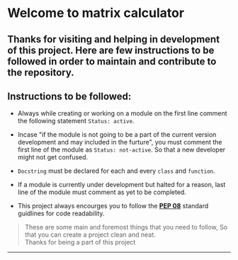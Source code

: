 # Welcome to matrix calculator  
Thanks for visiting and helping in development of this project. Here are few instructions to be followed in order to maintain and contribute to the repository.  
--

## Instructions to be followed:
- Always while creating or working on a module on the first line comment the following statement `Status: active`.  

- Incase "if the module is not going to be a part of the current version development and may included in the furture", you must comment the first line of the module as `Status: not-active`. So that a new developer might not get confused.  

- `Docstring` must be declared for each and every `class` and `function`.  

- If a module is currently under development but halted for a reason, last line of the module must comment as yet to be completed.   

- This project always encourges you to follow the [__PEP 08__](https://www.python.org/dev/peps/pep-0008/) standard guidlines for code readability.  


>These are some main and foremost things that you need to follow, So that you can create a project clean and neat.  
Thanks for being a part of this project
---
